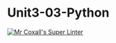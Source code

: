 # Unit3-03-Python
[![Mr Coxall's Super Linter](https://github.com/ICS3U-C-Programming-YomaO/Unit3-03-Python/workflows/Mr%20Coxall's%20Super%20Linter/badge.svg)](https://github.com/ICS3U-C-Programming-YomaO/Unit3-03-Python/actions/)

